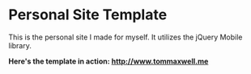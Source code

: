 <h1> Personal Site Template </h1>

<p>This is the personal site I made for myself. It utilizes the jQuery Mobile library.</p>

<b>Here's the template in action: http://www.tommaxwell.me</b>

